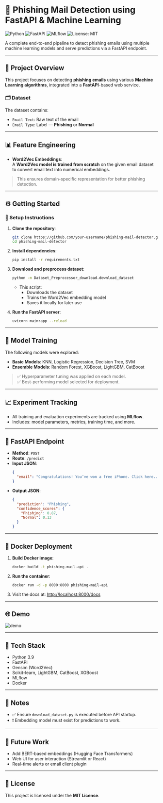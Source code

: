 # 📧 Phishing Mail Detection using FastAPI & Machine Learning

![Python](https://img.shields.io/badge/Python-3.9-blue)
![FastAPI](https://img.shields.io/badge/FastAPI-API-green)
![MLflow](https://img.shields.io/badge/MLflow-Experiment--Tracking-orange)
![License: MIT](https://img.shields.io/badge/License-MIT-yellow.svg)

A complete end-to-end pipeline to detect phishing emails using multiple machine learning models and serve predictions via a FastAPI endpoint.

---

## 🎯 Project Overview

This project focuses on detecting **phishing emails** using various **Machine Learning algorithms**, integrated into a **FastAPI**-based web service.

### 🗂️ Dataset

The dataset contains:
- `Email Text`: Raw text of the email
- `Email Type`: Label — **Phishing** or **Normal**

---

## 📊 Feature Engineering

- **Word2Vec Embeddings**:  
  A **Word2Vec model is trained from scratch** on the given email dataset to convert email text into numerical embeddings.

> This ensures domain-specific representation for better phishing detection.

---

## ⚙️ Getting Started

### 🔧 Setup Instructions

1. **Clone the repository**:
    ```bash
    git clone https://github.com/your-username/phishing-mail-detector.git
    cd phishing-mail-detector
    ```

2. **Install dependencies**:
    ```bash
    pip install -r requirements.txt
    ```

3. **Download and preprocess dataset**:
    ```bash
    python -m Dataset_Preprocessor_download.download_dataset
    ```

   - This script:
     - Downloads the dataset
     - Trains the Word2Vec embedding model
     - Saves it locally for later use

4. **Run the FastAPI server**:
    ```bash
    uvicorn main:app --reload
    ```

---

## 🧠 Model Training

The following models were explored:
- **Basic Models**: KNN, Logistic Regression, Decision Tree, SVM
- **Ensemble Models**: Random Forest, XGBoost, LightGBM, CatBoost

> ✅ Hyperparameter tuning was applied on each model.  
> ✅ Best-performing model selected for deployment.

---

## 📈 Experiment Tracking

- All training and evaluation experiments are tracked using **MLflow**.
- Includes: model parameters, metrics, training time, and more.

---

## 🚀 FastAPI Endpoint

- **Method**: `POST`  
- **Route**: `/predict`
- **Input JSON**:
    ```json
    {
      "email": "Congratulations! You’ve won a free iPhone. Click here..."
    }
    ```
- **Output JSON**:
    ```json
    {
      "prediction": "Phishing",
      "confidence_scores": {
        "Phishing": 0.87,
        "Normal": 0.13
      }
    }
    ```

---

## 🐳 Docker Deployment

1. **Build Docker image**:
    ```bash
    docker build -t phishing-mail-api .
    ```

2. **Run the container**:
    ```bash
    docker run -d -p 8000:8000 phishing-mail-api
    ```

3. Visit the docs at: [http://localhost:8000/docs](http://localhost:8000/docs)

---

## 🌐 Demo

![demo](https://user-images.githubusercontent.com/demo-user/demo-gif.gif) <!-- Replace with your own hosted GIF URL -->

---

## 🧰 Tech Stack

- Python 3.9
- FastAPI
- Gensim (Word2Vec)
- Scikit-learn, LightGBM, CatBoost, XGBoost
- MLflow
- Docker

---

## 📌 Notes

- ✅ Ensure `download_dataset.py` is executed before API startup.
- ❗ Embedding model must exist for predictions to work.

---

## 🚧 Future Work

- Add BERT-based embeddings (Hugging Face Transformers)
- Web UI for user interaction (Streamlit or React)
- Real-time alerts or email client plugin

---

## 📄 License

This project is licensed under the **MIT License**.
